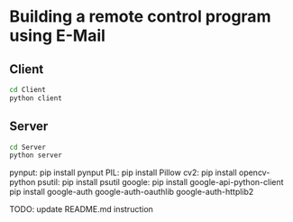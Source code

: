 # Building a remote control program using E-Mail

## Client

```bash
cd Client
python client
```

## Server

```bash
cd Server
python server
```

pynput: pip install pynput
PIL: pip install Pillow
cv2: pip install opencv-python
psutil: pip install psutil
google:
pip install google-api-python-client
pip install google-auth google-auth-oauthlib google-auth-httplib2

TODO: update README.md instruction
